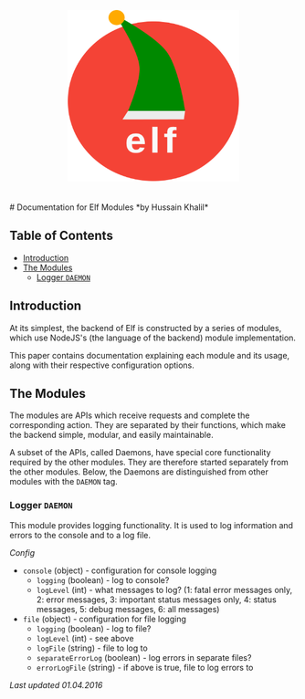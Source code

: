 <p align="center">
<img height="300" width="300" alt="Elf" src="meta/icons/elf-logo.min.svg" style="margin-bottom: 20px">
</p>
# Documentation for Elf Modules
*by Hussain Khalil*

## Table of Contents
* [Introduction](#introduction)
* [The Modules](#the_modules)
  * [Logger `DAEMON`](#logger)

## <a name="introduction"></a>Introduction
At its simplest, the backend of Elf is constructed by a series of modules, which use NodeJS's (the language of the backend) module implementation.

This paper contains documentation explaining each module and its usage, along with their respective configuration options.

## <a name="the_modules"></a>The Modules
The modules are APIs which receive requests and complete the corresponding action. They are separated by their functions, which make the backend simple, modular, and easily maintainable.

A subset of the APIs, called Daemons, have special core functionality required by the other modules. They are therefore started separately from the other modules. Below, the Daemons are distinguished from other modules with the `DAEMON` tag.

### <a name="logger"></a>Logger `DAEMON`

This module provides logging functionality. It is used to log information and errors to the console and to a log file.

*Config*

* `console` (object) - configuration for console logging
    * `logging` (boolean) - log to console?
    * `logLevel` (int) - what messages to log? (1: fatal error messages only, 2: error messages, 3: important status messages only, 4: status messages, 5: debug messages, 6: all messages)
* `file` (object) - configuration for file logging
    * `logging` (boolean) - log to file?
    * `logLevel` (int) - see above
    * `logFile` (string) - file to log to
    * `separateErrorLog` (boolean) - log errors in separate files?
    * `errorLogFile` (string) - if above is true, file to log errors to

*Last updated 01.04.2016*
